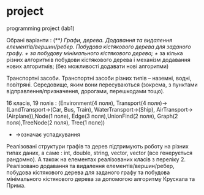 # project
programming project (lab1)

Обрані варіанти :
(****) Графи, дерева. Додавання та видалення елементів/вершин/ребер. Побудова кістякового дерева для заданого графу. 
+* за побудову мінімального кістякового дерева; 
+* за кілька різних алгоритмів побудови кістякового дерева і механізм додавання нових алгоритмів; (без можливості додавати нові алгоритми)

Транспортні засоби. 
Транспортні засоби різних типів – наземні, водні, повітряні. Середовище, яким вони пересуваються (зокрема, з пунктами відправлення/призначення, дорогами, перешкодами тощо). 

16 класів, 19 полів : (Environment(4 поля), Transport(4 поля)->(LandTransport->(Car, Bus, Train), WaterTransport->(Ship), AirTransport->(Airplane)),Node(1 поле), Edge(3 поля),UnionFind(2 поля), Graph(2 поля),TreeNode(2 поля), Tree(1 поле)) 
* ->означає успадкування

Реалізовані структури графів та дерев підтримують роботу на різних типах даних, а саме : int, double, string, vector<int>, vector<string> (все генерується рандомно). А також на елементах реалізованих класів з переліку 2. Реалізовано додавання та видалення елементів/вершин/ребер, побудова кістякового дерева для заданого графу та побудова мінімального кістякового дерева  за допомогою алгоритму Крускала та Прима.




  
